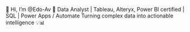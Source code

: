 👋 Hi, I’m @Edo-Av 🚀 Data Analyst | Tableau, Alteryx, Power BI certified | SQL | Power Apps / Automate Turning complex data into actionable intelligence 💡📊

<!---
Edo-Av/Edo-Av is a ✨ special ✨ repository because its `README.md` (this file) appears on your GitHub profile.
You can click the Preview link to take a look at your changes.
--->
